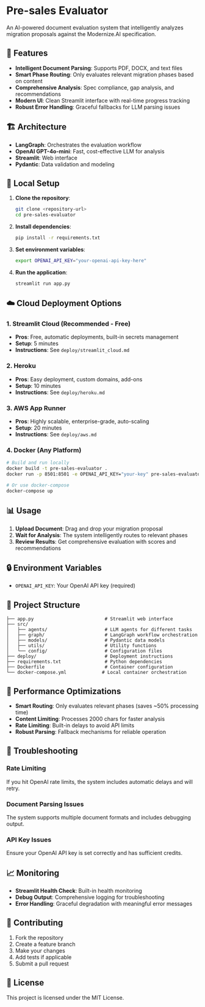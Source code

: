 # Pre-sales Evaluator

An AI-powered document evaluation system that intelligently analyzes migration proposals against the Modernize.AI specification.

## 🚀 Features

- **Intelligent Document Parsing**: Supports PDF, DOCX, and text files
- **Smart Phase Routing**: Only evaluates relevant migration phases based on content
- **Comprehensive Analysis**: Spec compliance, gap analysis, and recommendations
- **Modern UI**: Clean Streamlit interface with real-time progress tracking
- **Robust Error Handling**: Graceful fallbacks for LLM parsing issues

## 🏗️ Architecture

- **LangGraph**: Orchestrates the evaluation workflow
- **OpenAI GPT-4o-mini**: Fast, cost-effective LLM for analysis
- **Streamlit**: Web interface
- **Pydantic**: Data validation and modeling

## 🔧 Local Setup

1. **Clone the repository**:
   ```bash
   git clone <repository-url>
   cd pre-sales-evaluator
   ```

2. **Install dependencies**:
   ```bash
   pip install -r requirements.txt
   ```

3. **Set environment variables**:
   ```bash
   export OPENAI_API_KEY="your-openai-api-key-here"
   ```

4. **Run the application**:
   ```bash
   streamlit run app.py
   ```

## ☁️ Cloud Deployment Options

### 1. Streamlit Cloud (Recommended - Free)
- **Pros**: Free, automatic deployments, built-in secrets management
- **Setup**: 5 minutes
- **Instructions**: See `deploy/streamlit_cloud.md`

### 2. Heroku
- **Pros**: Easy deployment, custom domains, add-ons
- **Setup**: 10 minutes
- **Instructions**: See `deploy/heroku.md`

### 3. AWS App Runner
- **Pros**: Highly scalable, enterprise-grade, auto-scaling
- **Setup**: 20 minutes
- **Instructions**: See `deploy/aws.md`

### 4. Docker (Any Platform)
```bash
# Build and run locally
docker build -t pre-sales-evaluator .
docker run -p 8501:8501 -e OPENAI_API_KEY="your-key" pre-sales-evaluator

# Or use docker-compose
docker-compose up
```

## 📊 Usage

1. **Upload Document**: Drag and drop your migration proposal
2. **Wait for Analysis**: The system intelligently routes to relevant phases
3. **Review Results**: Get comprehensive evaluation with scores and recommendations

## 🔒 Environment Variables

- `OPENAI_API_KEY`: Your OpenAI API key (required)

## 📁 Project Structure

```
├── app.py                          # Streamlit web interface
├── src/
│   ├── agents/                     # LLM agents for different tasks
│   ├── graph/                      # LangGraph workflow orchestration
│   ├── models/                     # Pydantic data models
│   ├── utils/                      # Utility functions
│   └── config/                     # Configuration files
├── deploy/                         # Deployment instructions
├── requirements.txt                # Python dependencies
├── Dockerfile                      # Container configuration
└── docker-compose.yml             # Local container orchestration
```

## 🎯 Performance Optimizations

- **Smart Routing**: Only evaluates relevant phases (saves ~50% processing time)
- **Content Limiting**: Processes 2000 chars for faster analysis
- **Rate Limiting**: Built-in delays to avoid API limits
- **Robust Parsing**: Fallback mechanisms for reliable operation

## 🔧 Troubleshooting

### Rate Limiting
If you hit OpenAI rate limits, the system includes automatic delays and will retry.

### Document Parsing Issues
The system supports multiple document formats and includes debugging output.

### API Key Issues
Ensure your OpenAI API key is set correctly and has sufficient credits.

## 📈 Monitoring

- **Streamlit Health Check**: Built-in health monitoring
- **Debug Output**: Comprehensive logging for troubleshooting
- **Error Handling**: Graceful degradation with meaningful error messages

## 🤝 Contributing

1. Fork the repository
2. Create a feature branch
3. Make your changes
4. Add tests if applicable
5. Submit a pull request

## 📄 License

This project is licensed under the MIT License. 